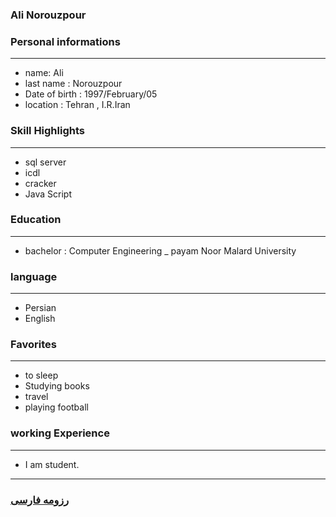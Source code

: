 
### Ali Norouzpour 


### Personal informations

---
+ name: Ali
+ last name : Norouzpour 
+ Date of birth : 1997/February/05
+ location : Tehran , I.R.Iran







### Skill Highlights

---
+ sql server 
+ icdl
+ cracker 
+ Java Script 

### Education

---
+ bachelor : Computer Engineering
_ payam Noor Malard University

### language

---
+ Persian
+ English

### Favorites

---
+ to sleep 
+ Studying books
+ travel 
+ playing football 

### working Experience

---
+ I am student.




--- 
### [رزومه فارسی](resume-fa.md)
